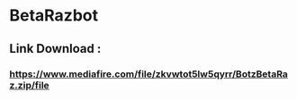 # BetaRazbot
## Link Download :
### https://www.mediafire.com/file/zkvwtot5lw5qyrr/BotzBetaRaz.zip/file
